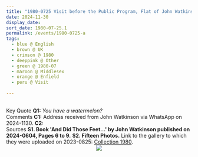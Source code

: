 ```yaml
---
title: "1980-0725 Visit before the Public Program, Flat of John Watkinson, 29, The Ridgeway, Enfield, Middlesex, EN2 8BP, UK"
date: 2024-11-30
display_date: 
sort_date: 1980-07-25.1
permalink: /events/1980-0725-a
tags:
  - blue @ English
  - brown @ UK
  - crimson @ 1980
  - deeppink @ Other
  - green @ 1980-07
  - maroon @ Middlesex
  - orange @ Enfield
  - peru @ Visit
  
---
```


<br>

<wave-list>
  <list-title color="DarkSeaGreen" width="55">Key Quote</list-title>
  <list-item color="BlanchedAlmond" width="280"><b>Q1:</b> <i>You have a watermelon?</i></list-item>
</wave-list>

<br>

<wave-list>
  <list-title color="DarkSeaGreen" width="55">Comments</list-title>
  <list-item color="BlanchedAlmond" width="280"><b>C1:</b> Address received from John Watkinson via WhatsApp on 2024-1130.</list-item>
  <list-item color="Lavender" width="280"><b>C2:</b> </list-item>
</wave-list>

<br>

<wave-list>
  <list-title color="DarkSeaGreen" width="40">Sources</list-title>
  <list-item color="BlanchedAlmond"  width="280"><b>S1. Book 'And Did Those Feet...' by John Watkinson published on 2024-0604, Pages 6 to 9.</b></list-item>
    <list-item color="Lavender" width="280"><b>S2. Fifteen Photos.</b> Link to the gallery to which they were uploaded on 2023-0825: <a href="https://eternalmoments.smugmug.com/Collections/John-Watkinson-Collection/1980">Collection 1980</a>.</list-item> 
</wave-list>

<div style="text-align: center"><img src="https://pub-bcc3cbe9b1e94ba1ac28915f7a3900fa.r2.dev/1980-0725_Visit_to_the_Flat_of_John_Watkinson_before_Public_Program_Enfield_(North_London)_UK_06_Detail_(Photo_credit_Dawn_Woodhouse_John_Watkinson_Collection).jpg" /></div>